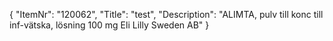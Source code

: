 {
  "ItemNr": "120062",
  "Title": "test",
  "Description": "ALIMTA, pulv till konc till inf-vätska, lösning 100 mg Eli Lilly Sweden AB"
}